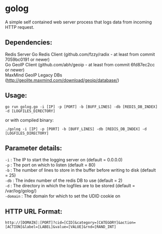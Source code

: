 golog
=====

A simple self contained web server process that logs data from incoming HTTP request.


Dependencies:
--------------------
Redis Server
Go Redis Client (github.com/fzzy/radix - at least from commit 7059bc0191 or newer)<br/>
Go GeoIP Client (github.com/abh/geoip - at least from commit 6fd87ec2cc or newer)<br/>
MaxMind GeoIP Legacy DBs  (http://geolite.maxmind.com/download/geoip/database/)<br/>


Usage:
--------------------

`go run golog.go -i [IP] -p [PORT] -b [BUFF_LINES] -db [REDIS_DB_INDEX] -d [LOGFILES_DIRECTORY]`

or with compiled binary:

`./golog -i [IP] -p [PORT] -b [BUFF_LINES] -db [REDIS_DB_INDEX] -d [LOGFILES_DIRECTORY]`


Parameter details:
--------------------

`-i` : The IP to start the logging server on (default = 0.0.0.0)<br/>
`-p` : The port on which to listen (default = 80)<br/>
`-b` : The number of lines to store in the buffer before writing to disk (default = 25)<br/>
`-db` : The index number of the redis DB to use (default = 2)<br/>
`-d` : The directory in which the logfiles are to be stored (default = /var/log/golog/)<br/>
`-domain` : The domain for which to set the UDID cookie on<br/>



HTTP URL Format:
--------------------

`http://[DOMAIN]:[PORT]?cid=[CID]&category=[CATEGORY]&action=[ACTION]&label=[LABEL]&value=[VALUE]&rnd=[RAND_INT]`


